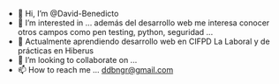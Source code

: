 - 👋 Hi, I’m @David-Benedicto
- 👀 I’m interested in ... además del desarrollo web me interesa conocer otros campos como pen testing, python, seguridad ...
- 🌱 Actualmente aprendiendo desarrollo web en CIFPD La Laboral y de prácticas en Hiberus
- 💞️ I’m looking to collaborate on ... 
- 📫 How to reach me ... ddbngr@gmail.com

<!---
David-Benedicto/David-Benedicto is a ✨ special ✨ repository because its `README.md` (this file) appears on your GitHub profile.
You can click the Preview link to take a look at your changes.
--->
